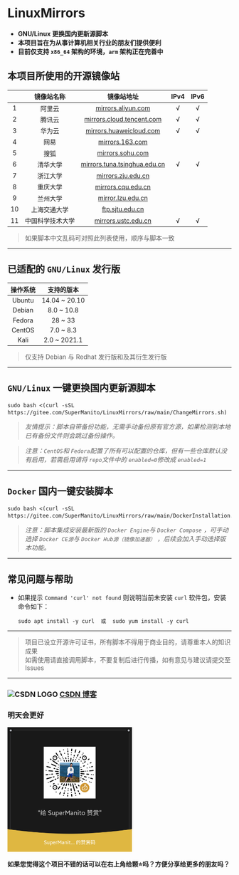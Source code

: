 # LinuxMirrors
- __GNU/Linux 更换国内更新源脚本__
- __本项目旨在为从事计算机相关行业的朋友们提供便利__
- __目前仅支持 `x86_64` 架构的环境，`arm` 架构正在完善中__

## 本项目所使用的开源镜像站
| | 镜像站名称 | 镜像站地址 | IPv4 | IPv6 |
| :------: | :------: | :------: | :------: | :------: |
| 1 | 阿里云 | [mirrors.aliyun.com](https://developer.aliyun.com/special/mirrors/notice) | √ | √ |
| 2 | 腾讯云 | [mirrors.cloud.tencent.com](https://mirrors.cloud.tencent.com) | √ | √ |
| 3 | 华为云 | [mirrors.huaweicloud.com](https://mirrors.huaweicloud.com) | √ | √ |
| 4 | 网易 | [mirrors.163.com](https://mirrors.163.com) |  |  |
| 5 | 搜狐 | [mirrors.sohu.com](https://mirrors.sohu.com) |  |  |
| 6 | 清华大学 | [mirrors.tuna.tsinghua.edu.cn](https://mirrors.tuna.tsinghua.edu.cn) | √ | √ |
| 7 | 浙江大学 | [mirrors.zju.edu.cn](https://mirrors.zju.edu.cn) |  |  |
| 8 | 重庆大学 | [mirrors.cqu.edu.cn](https://mirrors.cqu.edu.cn) |  |  |
| 9 | 兰州大学 | [mirror.lzu.edu.cn](https://mirror.lzu.edu.cn) |  |  |
| 10 | 上海交通大学 | [ftp.sjtu.edu.cn](https://ftp.sjtu.edu.cn) |  |  |
| 11 | 中国科学技术大学 | [mirrors.ustc.edu.cn](https://mirrors.ustc.edu.cn) | √ | √ |
> 如果脚本中文乱码可对照此列表使用，顺序与脚本一致

***

## 已适配的 `GNU/Linux` 发行版
| 操作系统  |   支持的版本   |
| :------: | :-----------: |
| Ubuntu   | 14.04 ~ 20.10 |
| Debian   | 8.0 ~ 10.8    |
| Fedora   | 28 ~ 33       |
| CentOS   | 7.0 ~ 8.3     |
| Kali     | 2.0 ~ 2021.1  |
> 仅支持 Debian 与 Redhat 发行版和及其衍生发行版

***

## `GNU/Linux` 一键更换国内更新源脚本
    sudo bash <(curl -sSL https://gitee.com/SuperManito/LinuxMirrors/raw/main/ChangeMirrors.sh)
> _友情提示：脚本自带备份功能，无需手动备份原有官方源，如果检测到本地已有备份文件则会跳过备份操作。_

> _注意：`CentOS`和 `Fedora`配置了所有可以配置的仓库，但有一些仓库默认没有启用，若需启用请将 `repo`文件中的 `enabled=0`修改成 `enabled=1`_

***

## `Docker` 国内一键安装脚本
    sudo bash <(curl -sSL https://gitee.com/SuperManito/LinuxMirrors/raw/main/DockerInstallation.sh)
> _注意：脚本集成安装最新版的 `Docker Engine`与 `Docker Compose` ，可手动选择 `Docker CE源`与 `Docker Hub源（镜像加速器）` ，后续会加入手动选择版本功能。_

***

## 常见问题与帮助
- 如果提示 `Command 'curl' not found` 则说明当前未安装 `curl` 软件包，安装命令如下：

      sudo apt install -y curl  或  sudo yum install -y curl

***

> 项目已设立开源许可证书，所有脚本不得用于商业目的，请尊重本人的知识成果\
> 如需使用请直接调用脚本，不要复制后进行传播，如有意见与建议请提交至 Issues

***

### <img src="https://g.csdnimg.cn/static/logo/favicon32.ico" width="16" height="16" alt="CSDN LOGO"/> [CSDN 博客](https://blog.csdn.net/u013246692/article/details/113124295)

### 明天会更好
<img src="./icon/thank.jpg" width="280" height="280" alt="微信赞赏码"/><br/>

__如果您觉得这个项目不错的话可以在右上角给颗⭐吗？方便分享给更多的朋友吗？__
